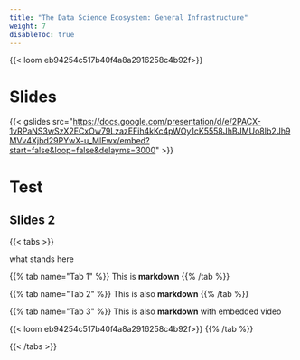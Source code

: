 ```yaml
---
title: "The Data Science Ecosystem: General Infrastructure"
weight: 7
disableToc: true
---
```


{{< loom eb94254c517b40f4a8a2916258c4b92f>}}

# Slides

{{< gslides src="https://docs.google.com/presentation/d/e/2PACX-1vRPaNS3wSzX2ECxOw79LzazEFih4kKc4pWOy1cK5558JhBJMUo8Ib2Jh9MVv4Xjbd29PYwX-u_MlEwx/embed?start=false&loop=false&delayms=3000" >}}



# Test

## Slides 2

{{< tabs >}}

what stands here

{{% tab name="Tab 1" %}}
This is **markdown**
{{% /tab %}}

{{% tab name="Tab 2" %}}
This is also **markdown**
{{% /tab %}}

{{% tab name="Tab 3" %}}
This is also **markdown** with embedded video

{{< loom eb94254c517b40f4a8a2916258c4b92f>}}
{{% /tab %}}

{{< /tabs >}}




<!---
[here](https://docs.google.com/presentation/d/e/2PACX-1vSIXw3wM5oiQ-7A2PUUaXk4w5bo0QM8zQCzcaGxDCW5V_F4PYIB8_wcuyn0qv2IZYH24II4-Ozo8F7d/embed?start=false&loop=false&delayms=3000)
https://docs.google.com/presentation/d/e/2PACX-1vQExSl-gRPoA9hC6qXuqrjwiQVHAanDieZN_5GpV2Lw9cuxjsVFEN_wkTThqpQwZ36vJz4zwmTvV7cC/embed?start=false&loop=false&delayms=3000 

{{< gslides src="https://docs.google.com/presentation/d/e/2PACX-1vSIXw3wM5oiQ-7A2PUUaXk4w5bo0QM8zQCzcaGxDCW5V_F4PYIB8_wcuyn0qv2IZYH24II4-Ozo8F7d/embed?start=false&loop=false&delayms=3000" >}}s

-->